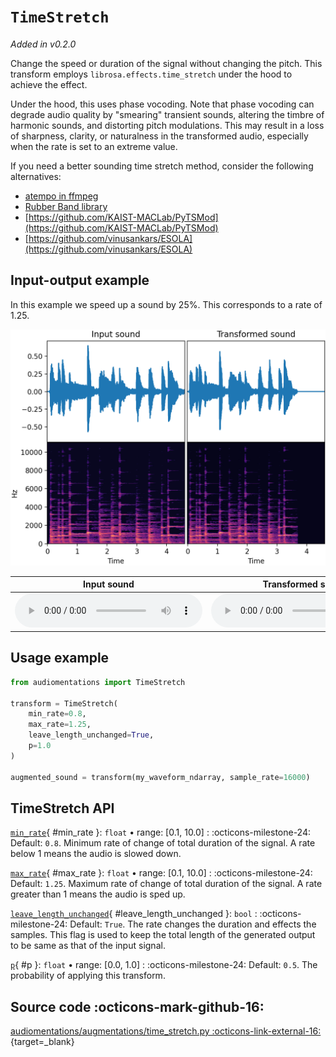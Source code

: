 # `TimeStretch`

_Added in v0.2.0_

Change the speed or duration of the signal without changing the pitch. This transform
employs `librosa.effects.time_stretch` under the hood to achieve the effect.

Under the hood, this uses phase vocoding. Note that phase vocoding can degrade audio
quality by "smearing" transient sounds, altering the timbre of harmonic sounds, and
distorting pitch modulations. This may result in a loss of sharpness, clarity, or
naturalness in the transformed audio, especially when the rate is set to an extreme
value.

If you need a better sounding time stretch method, consider the following alternatives:

* [atempo in ffmpeg](https://ffmpeg.org//ffmpeg-all.html#atempo)
* [Rubber Band library](https://breakfastquay.com/rubberband/)
* [https://github.com/KAIST-MACLab/PyTSMod](https://github.com/KAIST-MACLab/PyTSMod)
* [https://github.com/vinusankars/ESOLA](https://github.com/vinusankars/ESOLA)

## Input-output example

In this example we speed up a sound by 25%. This corresponds to a rate of 1.25.

![Input-output waveforms and spectrograms](TimeStretch.webp)

| Input sound                                                                             | Transformed sound                                                                             |
|-----------------------------------------------------------------------------------------|-----------------------------------------------------------------------------------------------|
| <audio controls><source src="../TimeStretch_input.flac" type="audio/flac"></audio> | <audio controls><source src="../TimeStretch_transformed.flac" type="audio/flac"></audio> |

## Usage example

```python
from audiomentations import TimeStretch

transform = TimeStretch(
    min_rate=0.8,
    max_rate=1.25,
    leave_length_unchanged=True,
    p=1.0
)

augmented_sound = transform(my_waveform_ndarray, sample_rate=16000)
```

## TimeStretch API

[`min_rate`](#min_rate){ #min_rate }: `float` • range: [0.1, 10.0]
:   :octicons-milestone-24: Default: `0.8`. Minimum rate of change of total duration of the signal. A rate below 1 means the audio is slowed down.

[`max_rate`](#max_rate){ #max_rate }: `float` • range: [0.1, 10.0]
:   :octicons-milestone-24: Default: `1.25`. Maximum rate of change of total duration of the signal. A rate greater than 1 means the audio is sped up.

[`leave_length_unchanged`](#leave_length_unchanged){ #leave_length_unchanged }: `bool`
:   :octicons-milestone-24: Default: `True`. The rate changes the duration and effects the samples. This flag is used to keep the total length of the generated output to be same as that of the input signal.

[`p`](#p){ #p }: `float` • range: [0.0, 1.0]
:   :octicons-milestone-24: Default: `0.5`. The probability of applying this transform.

## Source code :octicons-mark-github-16:

[audiomentations/augmentations/time_stretch.py :octicons-link-external-16:](https://github.com/iver56/audiomentations/blob/main/audiomentations/augmentations/time_stretch.py){target=_blank}
